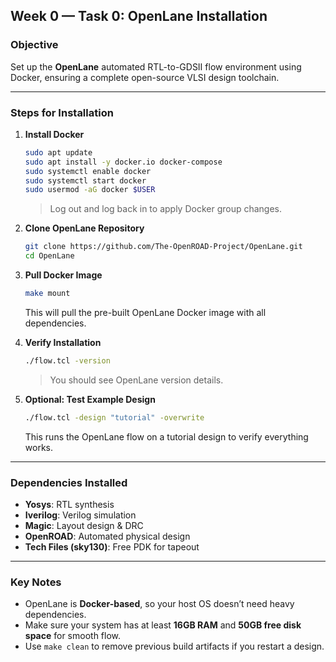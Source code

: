 ## **Week 0 — Task 0: OpenLane Installation**

### **Objective**

Set up the **OpenLane** automated RTL-to-GDSII flow environment using Docker, ensuring a complete open-source VLSI design toolchain.

---

### **Steps for Installation**

1. **Install Docker**

   ```bash
   sudo apt update
   sudo apt install -y docker.io docker-compose
   sudo systemctl enable docker
   sudo systemctl start docker
   sudo usermod -aG docker $USER
   ```

   > Log out and log back in to apply Docker group changes.

2. **Clone OpenLane Repository**

   ```bash
   git clone https://github.com/The-OpenROAD-Project/OpenLane.git
   cd OpenLane
   ```

3. **Pull Docker Image**

   ```bash
   make mount
   ```

   This will pull the pre-built OpenLane Docker image with all dependencies.

4. **Verify Installation**

   ```bash
   ./flow.tcl -version
   ```

   > You should see OpenLane version details.

5. **Optional: Test Example Design**

   ```bash
   ./flow.tcl -design "tutorial" -overwrite
   ```

   This runs the OpenLane flow on a tutorial design to verify everything works.

---

### **Dependencies Installed**

* **Yosys**: RTL synthesis
* **Iverilog**: Verilog simulation
* **Magic**: Layout design & DRC
* **OpenROAD**: Automated physical design
* **Tech Files (sky130)**: Free PDK for tapeout

---

### **Key Notes**

* OpenLane is **Docker-based**, so your host OS doesn’t need heavy dependencies.
* Make sure your system has at least **16GB RAM** and **50GB free disk space** for smooth flow.
* Use `make clean` to remove previous build artifacts if you restart a design.


